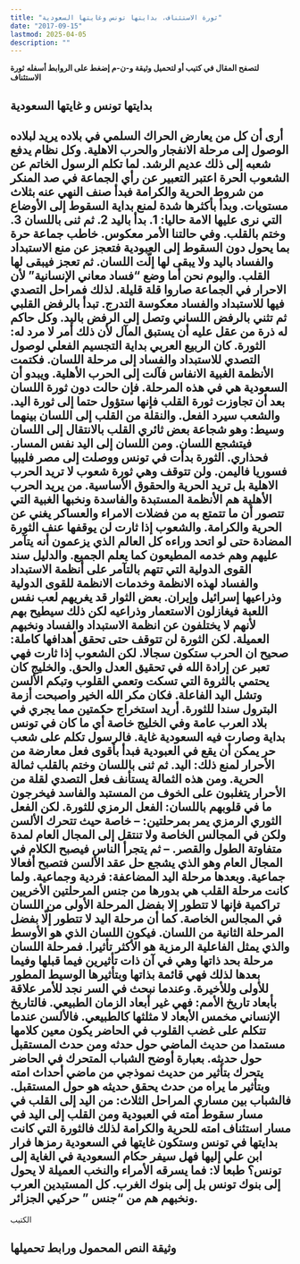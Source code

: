 ```yaml
---
title: "ثورة الاستئناف، بدايتها تونس وغايتها السعودية"
date: "2017-09-15"
lastmod: 2025-04-05
description: ""
---
```

**لتصفح المقال في كتيب أو لتحميل وثيقة و-ن-م إضغط على الروابط أسفله** **ثورة الاستئناف**

## **بدايتها تونس و غايتها السعودية**

## **أرى أن كل من يعارض الحراك السلمي في بلاده يريد لبلاده الوصول إلى مرحلة الانفجار والحرب الاهلية. وكل نظام يدفع شعبه إلى ذلك عديم الرشد. لما تكلم الرسول الخاتم عن الشعوب الحرة اعتبر التعبير عن رأي الجماعة في صد المنكر من شروط الحرية والكرامة فبدأ صنف النهي عنه بثلاث مستويات. وبدأ بأكثرها شدة لمنع بداية السقوط إلى الأوضاع التي نرى عليها الامة حاليا: 1. بدأ باليد 2. ثم ثنى باللسان 3. وختم بالقلب. وفي حالتنا الأمر معكوس. خاطب جماعة حرة بما يحول دون السقوط إلى العبودية فتعجز عن منع الاستبداد والفساد باليد ولا يبقى لها إلّت اللسان. ثم تعجز فيبقى لها القلب. واليوم نحن أما وضع “فساد معاني الإنسانية” لأن الاحرار في الجماعة صاروا قلة قليلة. لذلك فمراحل التصدي فيها للاستبداد والفساد معكوسة التدرج. تبدأ بالرفض القلبي ثم تثني بالرفض اللساني وتصل إلى الرفض باليد. وكل حاكم له ذرة من عقل عليه أن يستبق المآل لأن ذلك أمر لا مرد له: الثورة. كان الربيع العربي بداية التجسيم الفعلي لوصول التصدي للاستبداد والفساد إلى مرحلة اللسان. فكتمت الأنظمة الغبية الانفاس فآلت إلى الحرب الأهلية. ويبدو أن السعودية هي في هذه المرحلة. فإن حالت دون ثورة اللسان بعد أن تجاوزت ثورة القلب فإنها ستؤول حتما إلى ثورة اليد. والشعب سيرد الفعل. والنقلة من القلب إلى اللسان بينهما وسيط: وهو شجاعة بعض ثائري القلب بالانتقال إلى اللسان فيتشجع اللسان. ومن اللسان إلى اليد نفس المسار. فحذاري. الثورة بدأت في تونس ووصلت إلى مصر فليبيا فسوريا فاليمن. ولن تتوقف وهي ثورة شعوب لا تريد الحرب الاهلية بل تريد الحرية والحقوق الأساسية. من يريد الحرب الأهلية هم الأنظمة المستبدة والفاسدة ونخبها الغبية التي تتصور أن ما تتمتع به من فضلات الامراء والعساكر يغني عن الحرية والكرامة. والشعوب إذا ثارت لن يوقفها عنف الثورة المضادة حتى لو اتحد وراءه كل العالم الذي يزعمون أنه يتآمر عليهم وهم خدمه المطيعون كما يعلم الجميع. والدليل سند القوى الدولية التي تتهم بالتآمر على أنظمة الاستبداد والفساد لهذه الانظمة وخدمات الانظمة للقوى الدولية وذراعيها إسرائيل وإيران. بعض الثوار قد يغريهم لعب نفس اللعبة فيغازلون الاستعمار وذراعيه لكن ذلك سيطيح بهم لأنهم لا يختلفون عن انظمة الاستبداد والفساد ونخبهم العميلة. لكن الثورة لن تتوقف حتى تحقق أهدافها كاملة: صحيح ان الحرب ستكون سجالا. لكن الشعوب إذا ثارت فهي تعبر عن إرادة الله في تحقيق العدل والحق. والخليج كان يحتمي بالثروة التي تسكت وتعمي القلوب وتبكم الألسن وتشل اليد الفاعلة. فكان مكر الله الخير واصبحت أزمة البترول سندا للثورة. أريد استخراج حكمتين مما يجري في بلاد العرب عامة وفي الخليج خاصة أي ما كان في تونس بداية وصارت فيه السعودية غاية. فالرسول تكلم على شعب حر يمكن أن يقع في العبودية فبدأ بأقوى فعل معارضة من الأحرار لمنع ذلك: اليد. ثم ثنى باللسان وختم بالقلب ثمالة الحرية. ومن هذه الثمالة يستأنف فعل التصدي لقلة من الأحرار يتغلبون على الخوف من المستبد والفاسد فيخرجون ما في قلوبهم باللسان: الفعل الرمزي للثورة. لكن الفعل الثوري الرمزي يمر بمرحلتين: – خاصة حيث تتحرك الألسن ولكن في المجالس الخاصة ولا تنتقل إلى المجال العام لمدة متفاوتة الطول والقصر. – ثم يتجرأ الناس فيصبح الكلام في المجال العام وهو الذي يشجع حل عقد الألسن فتصبح أفعالا جماعية. وبعدها مرحلة اليد المضاعفة: فردية وجماعية. ولما كانت مرحلة القلب هي بدورها من جنس المرحلتين الأخريين تراكمية فإنها لا تتطور إلا بفضل المرحلة الأولى من اللسان في المجالس الخاصة. كما أن مرحلة اليد لا تتطور إلّا بفضل المرحلة الثانية من اللسان. فيكون اللسان الذي هو الأوسط والذي يمثل الفاعلية الرمزية هو الأكثر تأثيرا. فمرحلة اللسان مرحلة بحد ذاتها وهي في آن ذات تأثيرين فيما قبلها وفيما بعدها لذلك فهي قائمة بذاتها وبتأثيرها الوسيط المطور للأولى وللأخيرة. وعندما نبحث في السر نجد للأمر علاقة بأبعاد تاريخ الأمم: فهي غير أبعاد الزمان الطبيعي. فالتاريخ الإنساني مخمس الأبعاد لا مثلثها كالطبيعي. فالألسن عندما تتكلم على غضب القلوب في الحاضر يكون معين كلامها مستمدا من حديث الماضي حول حدثه ومن حدث المستقبل حول حديثه. بعبارة أوضح الشباب المتحرك في الحاضر يتحرك بتأثير من حديث نموذجي من ماضي أحداث امته وبتأثير ما يراه من حدث يحقق حديثه هو حول المستقبل. فالشباب بين مساري المراحل الثلاث: من اليد إلى القلب في مسار سقوط أمته في العبودية ومن القلب إلى اليد في مسار استئناف امته للحرية والكرامة لذلك فالثورة التي كانت بدايتها في تونس وستكون غايتها في السعودية رمزها فرار ابن علي إليها فهل سيفر حكام السعودية في الغاية إلى تونس؟ طبعا لا: فما يسرقه الأمراء والنخب العميلة لا يحول إلى بنوك تونس بل إلى بنوك الغرب. كل المستبدين العرب ونخبهم هم من “جنس ” حركيي الجزائر.**

الكتيب

## وثيقة النص المحمول ورابط تحميلها

###
